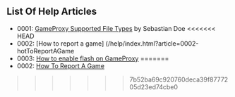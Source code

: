 ## List Of Help Articles
* 0001: [GameProxy Supported File Types](/help/index.html?article=0001-supportedFileTypes) by Sebastian Doe
<<<<<<< HEAD
* 0002: [How to report a game] (/help/index.html?article=0002-hotToReportAGame
* 0003: [How to enable flash on GameProxy](/help/index.html?article=0003-howToEnableFlashOnGameProxy)
=======
* 0002: [How To Report A Game](/help/index.html?article=0002-howToReportAGame)
>>>>>>> 7b52ba69c920760deca39f8777205d23ed74cbe0
